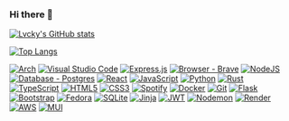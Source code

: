 ### Hi there 👋


[![Lvcky's GitHub stats](https://github-readme-stats.vercel.app/api?username=lvcky-gg&show_icons=true&theme=dracula)](https://github.com/lvcky-gg/)


[![Top Langs](https://github-readme-stats.vercel.app/api/top-langs/?username=lvcky-gg&count_private=true&show_icons=true&theme=dracula&include_all_commits=true&hide_border=true&layout=compact&langs_count=8)](https://github.com/lvcky-gg)



[![Arch](https://img.shields.io/badge/Arch%20Linux-%23404d59.svg?logo=arch-linux&logoColor=fff&style=for-the-badge)](https://archlinux.org/)
[![Visual Studio Code](https://img.shields.io/badge/Visual%20Studio%20Code-ff0066?style=for-the-badge&logo=visual-studio-code&logoColor=white)](https://code.visualstudio.com/)
[![Express.js](https://img.shields.io/badge/express.js-%23404d59.svg?style=for-the-badge&logo=express&logoColor=%2361DAFB)](https://expressjs.com/)
[![Browser - Brave](https://img.shields.io/badge/Brave-ff0066?style=for-the-badge&logo=Brave&logoColor=white)](https://brave.com/download/)
[![NodeJS](https://img.shields.io/badge/node.js-%23404d59.svg?style=for-the-badge&logo=node.js&logoColor=white)](https://nodejs.org/en/docs)
[![Database - Postgres](https://img.shields.io/badge/postgres-ff0066?style=for-the-badge&logo=postgresql&logoColor=white)](https://www.postgresql.org/docs/)
[![React](https://img.shields.io/badge/react-%23404d59.svg?style=for-the-badge&logo=react&logoColor=%2361DAFB)](https://react.dev/)
[![JavaScript](https://img.shields.io/badge/javascript-ff0066?style=for-the-badge&logo=javascript&logoColor=%23F7DF1E)](https://developer.mozilla.org/en-US/docs/Web/JavaScript)
[![Python](https://img.shields.io/badge/python-%23404d59.svg?style=for-the-badge&logo=python&logoColor=ffdd54)](https://docs.python.org/3.9/)
[![Rust](https://img.shields.io/badge/rust-ff0066?style=for-the-badge&logo=rust&logoColor=white)](https://doc.rust-lang.org/beta/)
[![TypeScript](https://img.shields.io/badge/typescript-%23404d59.svg?style=for-the-badge&logo=typescript&logoColor=white)](https://www.typescriptlang.org/docs/)
[![HTML5](https://img.shields.io/badge/html5-ff0066?style=for-the-badge&logo=html5&logoColor=white)](https://developer.mozilla.org/en-US/docs/Web/HTML)
[![CSS3](https://img.shields.io/badge/css3-%23404d59.svg?style=for-the-badge&logo=css3&logoColor=white)](https://developer.mozilla.org/en-US/docs/Web/CSS)
[![Spotify](https://img.shields.io/badge/Spotify-ff0066?style=for-the-badge&logo=spotify&logoColor=white)](https://open.spotify.com/)
[![Docker](https://img.shields.io/badge/docker-%23404d59.svg?style=for-the-badge&logo=docker&logoColor=white)](https://www.docker.com/)
[![Git](https://img.shields.io/badge/git-ff0066?style=for-the-badge&logo=git&logoColor=white)](https://git-scm.com/doc)
[![Flask](https://img.shields.io/badge/flask-%23404d59.svg?style=for-the-badge&logo=flask&logoColor=white)](https://flask.palletsprojects.com/en/2.2.x/)
[![Bootstrap](https://img.shields.io/badge/bootstrap-ff0066?style=for-the-badge&logo=bootstrap&logoColor=white)](https://react-bootstrap.github.io/)
[![Fedora](https://img.shields.io/badge/Fedora-%23404d59.svg?style=for-the-badge&logo=fedora&logoColor=white)](https://getfedora.org/)
[![SQLite](https://img.shields.io/badge/sqlite-ff0066?style=for-the-badge&logo=sqlite&logoColor=white)](https://www.sqlite.org/docs.html)
[![Jinja](https://img.shields.io/badge/jinja-%23404d59.svg?style=for-the-badge&logo=jinja&logoColor=black)](https://jinja.palletsprojects.com/en/3.1.x/)
[![JWT](https://img.shields.io/badge/JWT-ff0066?style=for-the-badge&logo=JSON%20web%20tokens)](https://jwt.io/introduction)
[![Nodemon](https://img.shields.io/badge/NODEMON-%23404d59.svg?style=for-the-badge&logo=nodemon&logoColor=%BBDEAD)](https://nodemon.io/)
[![Render](https://img.shields.io/badge/Render-ff0066?style=for-the-badge&logo=render&logoColor=white)](https://render.com/)
[![AWS](https://img.shields.io/badge/AWS-%23404d59.svg?style=for-the-badge&logo=amazon-aws&logoColor=white)](https://aws.amazon.com/)
[![MUI](https://img.shields.io/badge/MUI-ff0066?style=for-the-badge&logo=mui&logoColor=white)](https://mui.com/)





